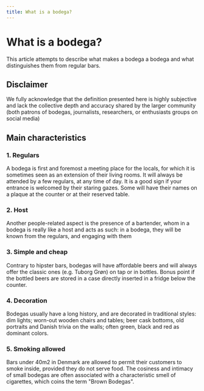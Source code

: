 ```yaml
---
title: What is a bodega?
---
```


# What is a bodega?

This article attempts to describe what makes a bodega a bodega and what distinguishes them from regular bars.

## Disclaimer

We fully acknowledge that the definition presented here is highly subjective and lack the collective depth and accuracy shared by the larger community (both patrons of bodegas, journalists, researchers, or enthusiasts groups on social media)

## Main characteristics

### 1. Regulars

A bodega is first and foremost a meeting place for the locals, for which it is sometimes seen as an extension of their living rooms. It will always be attended by a few regulars, at any time of day. It is a good sign if your entrance is welcomed by their staring gazes. Some will have their names on a plaque at the counter or at their reserved table.

### 2. Host

Another people-related aspect is the presence of a bartender, whom in a bodega is really like a host and acts as such: in a bodega, they will be known from the regulars, and engaging with them

### 3. Simple and cheap

Contrary to hipster bars, bodegas will have affordable beers and will always offer the classic ones (e.g. Tuborg Grøn) on tap or in bottles. Bonus point if the bottled beers are stored in a case directly inserted in a fridge below the counter.

### 4. Decoration

Bodegas usually have a long history, and are decorated in traditional styles: dim lights; worn-out wooden chairs and tables; beer cask bottoms, old portraits and Danish trivia on the walls; often green, black and red as dominant colors.

### 5. Smoking allowed

Bars under 40m2 in Denmark are allowed to permit their customers to smoke inside, provided they do not serve food. The cosiness and intimacy of small bodegas are often associated with a characteristic smell of cigarettes, which coins the term "Brown Bodegas".
